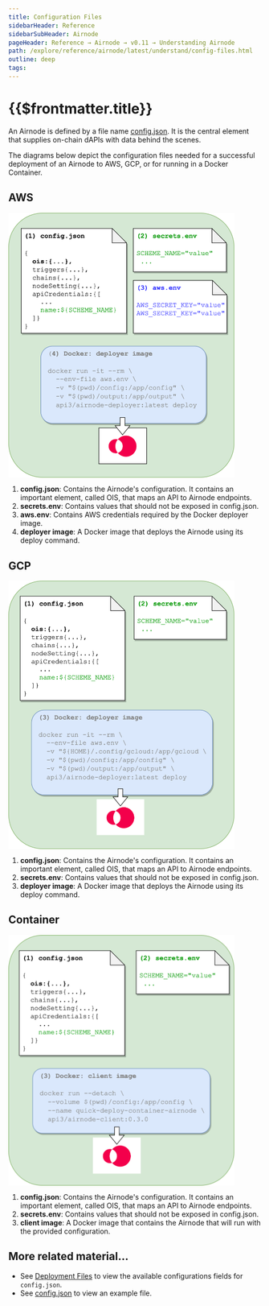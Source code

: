 ```yaml
---
title: Configuration Files
sidebarHeader: Reference
sidebarSubHeader: Airnode
pageHeader: Reference → Airnode → v0.11 → Understanding Airnode
path: /explore/reference/airnode/latest/understand/config-files.html
outline: deep
tags:
---
```


<PageHeader/>

<SearchHighlight/>

# {{$frontmatter.title}}

An Airnode is defined by a file name
[config.json](/reference/airnode/latest/deployment-files/config-json.md). It is
the central element that supplies on-chain dAPIs with data behind the scenes.

The diagrams below depict the configuration files needed for a successful
deployment of an Airnode to AWS, GCP, or for running in a Docker Container.

## AWS

<img style="margin-top:15px;display: block;" src="../assets/images/api-provider-overview-aws.png" width="450">

1. **config.json**: Contains the Airnode's configuration. It contains an
   important element, called OIS, that maps an API to Airnode endpoints.
2. **secrets.env**: Contains values that should not be exposed in config.json.
3. **aws.env**: Contains AWS credentials required by the Docker deployer image.
4. **deployer image**: A Docker image that deploys the Airnode using its deploy
   command.

## GCP

<img style="margin-top:15px;display: block;" src="../assets/images/api-provider-overview-gcp.png" width="450">

1. **config.json**: Contains the Airnode's configuration. It contains an
   important element, called OIS, that maps an API to Airnode endpoints.
2. **secrets.env**: Contains values that should not be exposed in config.json.
3. **deployer image**: A Docker image that deploys the Airnode using its deploy
   command.

## Container

<img style="margin-top:15px;display: block;" src="../assets/images/api-provider-overview-container.png" width="450">

1. **config.json**: Contains the Airnode's configuration. It contains an
   important element, called OIS, that maps an API to Airnode endpoints.
2. **secrets.env**: Contains values that should not be exposed in config.json.
3. **client image**: A Docker image that contains the Airnode that will run with
   the provided configuration.

## More related material...

- See
  [Deployment Files](/reference/airnode/latest/deployment-files/config-json.md)
  to view the available configurations fields for `config.json`.
- See
  [config.json](/reference/airnode/latest/deployment-files/examples/config-json.md)
  to view an example file.
